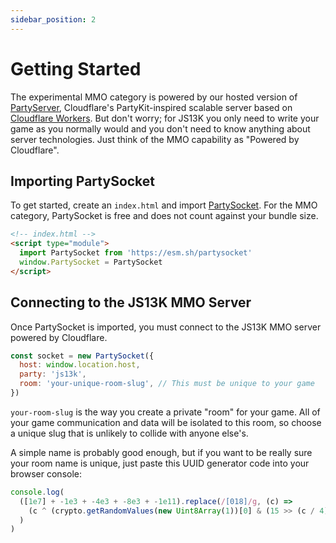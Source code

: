 ```yaml
---
sidebar_position: 2
---
```


# Getting Started

The experimental MMO category is powered by our hosted version of [PartyServer](https://www.npmjs.com/package/partyserver), Cloudflare's PartyKit-inspired scalable server based on [Cloudflare Workers](https://developers.cloudflare.com/workers/). But don't worry; for JS13K you only need to write your game as you normally would and you don't need to know anything about server technologies. Just think of the MMO capability as "Powered by Cloudflare".

## Importing PartySocket

To get started, create an `index.html` and import [PartySocket](https://www.npmjs.com/package/partysocket). For the MMO category, PartySocket is free and does not count against your bundle size.

```html
<!-- index.html -->
<script type="module">
  import PartySocket from 'https://esm.sh/partysocket'
  window.PartySocket = PartySocket
</script>
```

## Connecting to the JS13K MMO Server

Once PartySocket is imported, you must connect to the JS13K MMO server powered by Cloudflare.

```js
const socket = new PartySocket({
  host: window.location.host,
  party: 'js13k',
  room: 'your-unique-room-slug', // This must be unique to your game
})
```

`your-room-slug` is the way you create a private "room" for your game. All of your game communication and data will be isolated to this room, so choose a unique slug that is unlikely to collide with anyone else's.

A simple name is probably good enough, but if you want to be really sure your room name is unique, just paste this UUID generator code into your browser console:

```js
console.log(
  ([1e7] + -1e3 + -4e3 + -8e3 + -1e11).replace(/[018]/g, (c) =>
    (c ^ (crypto.getRandomValues(new Uint8Array(1))[0] & (15 >> (c / 4)))).toString(16)
  )
)
```

